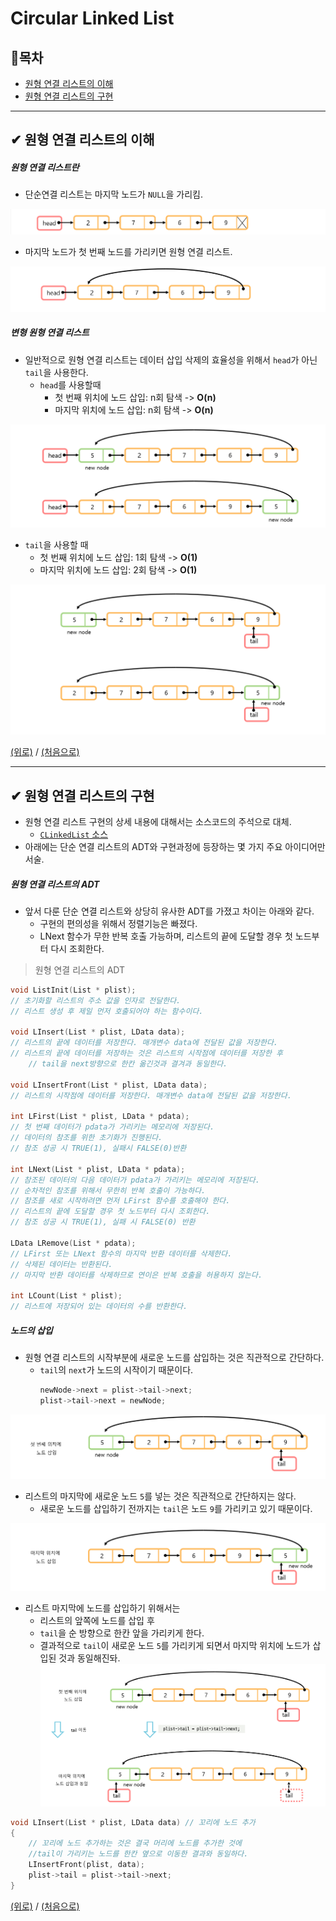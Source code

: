 ﻿# Circular Linked List
##  📝목차
- [원형 연결 리스트의 이해](https://github.com/choisb/Study-DataStructure/tree/master/03_CircularLinkedList#-원형-연결-리스트의-이해)
- [원형 연결 리스트의 구현](https://github.com/choisb/Study-DataStructure/tree/master/03_CircularLinkedList#-원형-연결-리스트의-구현)
___
## ✔ 원형 연결 리스트의 이해
##### 원형 연결 리스트란
- 단순연결 리스트는 마지막 노드가 `NULL`을 가리킴.

![단순 연결 리스트 도표](../img/01_LinkedList.png)
- 마지막 노드가 첫 번째 노드를 가리키면 원형 연결 리스트.

![원형 연결 리스트](../img/03_CircularLinkedList.png)

##### 변형 원형 연결 리스트
- 일반적으로 원형 연결 리스트는 데이터 삽입 삭제의 효율성을 위해서 `head`가 아닌 `tail`을 사용한다. 
  - `head`를 사용할때
    - 첫 번째 위치에 노드 삽입: n회 탐색 -> **O(n)**
    - 마지막 위치에 노드 삽입: n회 탐색 -> **O(n)**

![원형 연결 리스트 삽입 head](../img/04_CircularLinkedListHead.png)

  - `tail`을 사용할 때
    - 첫 번째 위치에 노드 삽입: 1회 탐색 -> **O(1)**
    - 마지막 위치에 노드 삽입: 2회 탐색 -> **O(1)**

![원형 연결 리스트 삽입 tail](../img/05_CircularLinkedListTail.png)

[(위로)](https://github.com/choisb/Study-DataStructure/tree/master/03_CircularLinkedList) / [(처음으로)](https://github.com/choisb/Study-DataStructure/blob/master/README.md#data-structure)

___
## ✔ 원형 연결 리스트의 구현
- 원형 연결 리스트 구현의 상세 내용에 대해서는 소스코드의 주석으로 대체.
  - [`CLinkedList` 소스](https://github.com/choisb/Study-DataStructure/tree/master/03_CircularLinkedList/CLinkedList)
- 아래에는 단순 연결 리스트의 ADT와 구현과정에 등장하는 몇 가지 주요 아이디어만 서술.
 
##### 원형 연결 리스트의 ADT

- 앞서 다룬 단순 연결 리스트와 상당히 유사한 ADT를 가졌고 차이는 아래와 같다.
  - 구현의 편의성을 위해서 정렬기능은 빠졌다.
  - LNext 함수가 무한 반복 호출 가능하며, 리스트의 끝에 도달할 경우 첫 노드부터 다시 조회한다.
> 원형 연결 리스트의 ADT
```c
void ListInit(List * plist);
// 초기화할 리스트의 주소 값을 인자로 전달한다.
// 리스트 생성 후 제일 먼저 호출되어야 하는 함수이다.

void LInsert(List * plist, LData data);
// 리스트의 끝에 데이터를 저장한다. 매개변수 data에 전달된 값을 저장한다.
// 리스트의 끝에 데이터를 저장하는 것은 리스트의 시작점에 데이터를 저장한 후 
    // tail을 next방향으로 한칸 옮긴것과 결겨과 동일한다.

void LInsertFront(List * plist, LData data);
// 리스트의 시작점에 데이터를 저장한다. 매개변수 data에 전달된 값을 저장한다.

int LFirst(List * plist, LData * pdata);
// 첫 번째 데이터가 pdata가 가리키는 메모리에 저장된다.
// 데이터의 참조를 위한 초기화가 진행된다.
// 참조 성공 시 TRUE(1), 실패시 FALSE(0)반환

int LNext(List * plist, LData * pdata);
// 참조된 데이터의 다음 데이터가 pdata가 가리키는 메모리에 저장된다.
// 순차적인 참조를 위해서 무한히 반복 호출이 가능하다.
// 참조를 새로 시작하려면 먼저 LFirst 함수를 호출해야 한다.
// 리스트의 끝에 도달할 경우 첫 노드부터 다시 조회한다.
// 참조 성공 시 TRUE(1), 실패 시 FALSE(0) 반환

LData LRemove(List * pdata);
// LFirst 또는 LNext 함수의 마지막 반환 데이터를 삭제한다.
// 삭제된 데이터는 반환된다.
// 마지막 반환 데이터를 삭제하므로 연이은 반복 호출을 허용하지 않는다.

int LCount(List * plist);
// 리스트에 저장되어 있는 데이터의 수를 반환한다.

```

##### 노드의 삽입
- 원형 연결 리스트의 시작부분에 새로운 노드를 삽입하는 것은 직관적으로 간단하다.
  - `tail`의 `next`가 노드의 시작이기 때문이다.
    ```c
    newNode->next = plist->tail->next;
    plist->tail->next = newNode;
    ``` 
![원형 연결 리스트 삽입(앞쪽)](../img/06_CircularLinkedListInsert01.png)

- 리스트의 마지막에 새로운 노드 `5`를 넣는 것은 직관적으로 간단하지는 않다.
  - 새로운 노드를 삽입하기 전까지는 `tail`은 노드 `9`를 가리키고 있기 때문이다.

![원형 연결 리스트 삽입(뒤쪽)](../img/07_CircularLinkedListInsert02.png)

- 리스트 마지막에 노드를 삽입하기 위해서는
  - 리스트의 앞쪽에 노드를 삽입 후
  - `tail`을 순 방향으로 한칸 앞을 가리키게 한다.
  - 결과적으로 `tail`이 새로운 노드 `5`를 가리키게 되면서 마지막 위치에 노드가 삽입된 것과 동일해진돠.
![원형 연결 리스트 삽입(뒤쪽 삽입 방법)](../img/08_CircularLinkedListInsert03.png)
```c
void LInsert(List * plist, LData data) // 꼬리에 노드 추가
{
    // 꼬리에 노드 추가하는 것은 결국 머리에 노드를 추가한 것에 
    //tail이 가리키는 노드를 한칸 옆으로 이동한 결과와 동일하다.
    LInsertFront(plist, data);
    plist->tail = plist->tail->next;    
}
```
[(위로)](https://github.com/choisb/Study-DataStructure/tree/master/03_CircularLinkedList) / [(처음으로)](https://github.com/choisb/Study-DataStructure/blob/master/README.md#data-structure)
